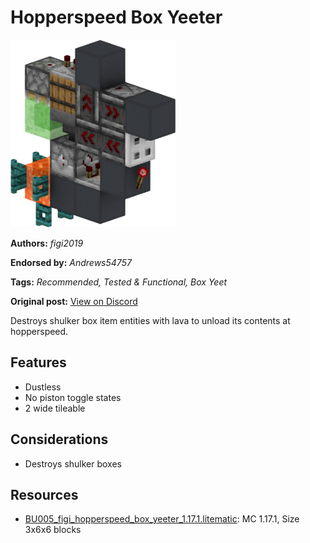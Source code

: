 # Hopperspeed Box Yeeter
<img alt="BU005_figi_hopperspeed_box_yeeter_1171_render.png" src="images/BU005_figi_hopperspeed_box_yeeter_1171_render.png?raw=1" height="300px">

**Authors:** *figi2019*

**Endorsed by:** *Andrews54757*

**Tags:** *Recommended, Tested & Functional, Box Yeet*

**Original post:** [View on Discord](https://discord.com/channels/1375556143186837695/1392582594712961237)

Destroys shulker box item entities with lava to unload its contents at hopperspeed.

## Features
- Dustless
- No piston toggle states
- 2 wide tileable

## Considerations
- Destroys shulker boxes

## Resources
- [BU005_figi_hopperspeed_box_yeeter_1.17.1.litematic](attachments/BU005_figi_hopperspeed_box_yeeter_1.17.1.litematic): MC 1.17.1, Size 3x6x6 blocks
